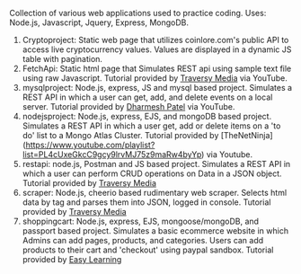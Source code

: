 Collection of various web applications used to practice coding.
 Uses: Node.js, Javascript, Jquery, Express, MongoDB.

 1. Cryptoproject: Static web page that utilizes coinlore.com's public API to access live cryptocurrency values. Values are displayed in a dynamic JS table with pagination. 
 2. FetchApi: Static html page that Simulates REST api using sample text file using raw Javascript. Tutorial provided by [Traversy Media](https://www.youtube.com/watch?v=Oive66jrwBs) via YouTube.
 3. mysqlproject: Node.js, express, JS and mysql based project. Simulates a REST API in which a user can get, add, and delete events on a local server. Tutorial provided by [Dharmesh Patel](https://www.youtube.com/playlist?list=PLRfmxUfYVUp1ShQifYvvrRZKMxCPr00kd) via YouTube.
 4. nodejsproject: Node.js, express, EJS, and mongoDB based project. Simulates a REST API in which a user get, add or delete items on a 'to do' list to a Mongo Atlas Cluster. Tutorial provided by [TheNetNinja] (https://www.youtube.com/playlist?list=PL4cUxeGkcC9gcy9lrvMJ75z9maRw4byYp) via Youtube.
 5. restapi: node.js, Postman and JS based project. Simulates a REST API in which a user can perform CRUD operations on Data in a JSON object. Tutorial provided by [Traversy Media](https://www.youtube.com/watch?v=_1xa8Bsho6A)
 6. scraper: Node.js, cheerio based rudimentary web scraper. Selects html data by tag and parses them into JSON, logged in console. Tutorial provided by [Traversy Media](https://www.youtube.com/watch?v=LoziivfAAjE)
 7. shoppingcart: Node.js, express, EJS, mongoose/mongoDB, and passport based project. Simulates a basic ecommerce website in which Admins can add pages, products, and categories. Users can add products to their cart and 'checkout' using paypal sandbox. Tutorial provided by [Easy Learning](https://www.youtube.com/watch?v=gFWfiGRJ_GI)







